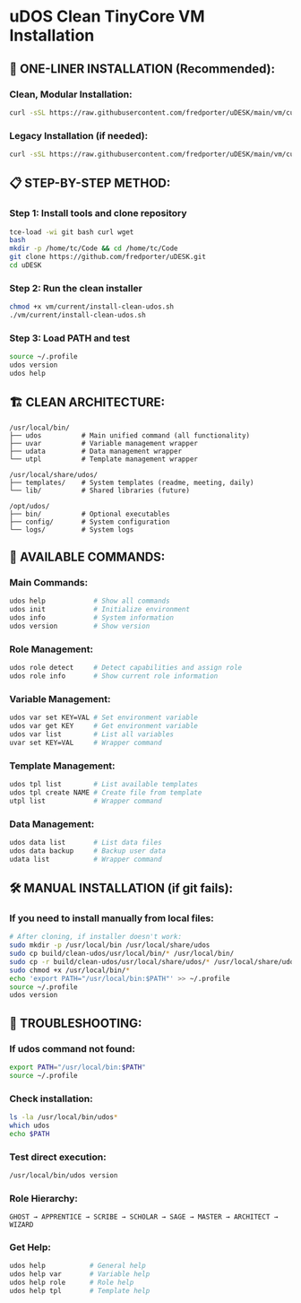 # uDOS Clean TinyCore VM Installation

## 🚀 **ONE-LINER INSTALLATION (Recommended):**

### Clean, Modular Installation:
```bash
curl -sSL https://raw.githubusercontent.com/fredporter/uDESK/main/vm/current/quick-clean-setup.sh | bash
```

### Legacy Installation (if needed):
```bash
curl -sSL https://raw.githubusercontent.com/fredporter/uDESK/main/vm/current/quick-vm-setup.sh | bash
```

## 📋 **STEP-BY-STEP METHOD:**

### Step 1: Install tools and clone repository
```bash
tce-load -wi git bash curl wget
bash
mkdir -p /home/tc/Code && cd /home/tc/Code
git clone https://github.com/fredporter/uDESK.git
cd uDESK
```

### Step 2: Run the clean installer
```bash
chmod +x vm/current/install-clean-udos.sh
./vm/current/install-clean-udos.sh
```

### Step 3: Load PATH and test
```bash
source ~/.profile
udos version
udos help
```

## 🏗️ **CLEAN ARCHITECTURE:**

```
/usr/local/bin/
├── udos          # Main unified command (all functionality)
├── uvar          # Variable management wrapper
├── udata         # Data management wrapper
└── utpl          # Template management wrapper

/usr/local/share/udos/
├── templates/    # System templates (readme, meeting, daily)
└── lib/          # Shared libraries (future)

/opt/udos/
├── bin/          # Optional executables
├── config/       # System configuration
└── logs/         # System logs
```

## 🎯 **AVAILABLE COMMANDS:**

### Main Commands:
```bash
udos help            # Show all commands
udos init            # Initialize environment
udos info            # System information
udos version         # Show version
```

### Role Management:
```bash
udos role detect     # Detect capabilities and assign role
udos role info       # Show current role information
```

### Variable Management:
```bash
udos var set KEY=VAL # Set environment variable
udos var get KEY     # Get environment variable
udos var list        # List all variables
uvar set KEY=VAL     # Wrapper command
```

### Template Management:
```bash
udos tpl list        # List available templates
udos tpl create NAME # Create file from template
utpl list            # Wrapper command
```

### Data Management:
```bash
udos data list       # List data files
udos data backup     # Backup user data
udata list           # Wrapper command
```

## 🛠️ **MANUAL INSTALLATION (if git fails):**

### If you need to install manually from local files:
```bash
# After cloning, if installer doesn't work:
sudo mkdir -p /usr/local/bin /usr/local/share/udos
sudo cp build/clean-udos/usr/local/bin/* /usr/local/bin/
sudo cp -r build/clean-udos/usr/local/share/udos/* /usr/local/share/udos/
sudo chmod +x /usr/local/bin/*
echo 'export PATH="/usr/local/bin:$PATH"' >> ~/.profile
source ~/.profile
udos version
```

## 🐛 **TROUBLESHOOTING:**

### If udos command not found:
```bash
export PATH="/usr/local/bin:$PATH"
source ~/.profile
```

### Check installation:
```bash
ls -la /usr/local/bin/udos*
which udos
echo $PATH
```

### Test direct execution:
```bash
/usr/local/bin/udos version
```

### Role Hierarchy:
```
GHOST → APPRENTICE → SCRIBE → SCHOLAR → SAGE → MASTER → ARCHITECT → WIZARD
```

### Get Help:
```bash
udos help           # General help
udos help var       # Variable help
udos help role      # Role help
udos help tpl       # Template help
```
